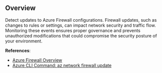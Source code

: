 ## Overview

Detect updates to Azure Firewall configurations. Firewall updates, such as changes to rules or settings, can impact network security and traffic flow. Monitoring these events ensures proper governance and prevents unauthorized modifications that could compromise the security posture of your environment.

**References**:
- [Azure Firewall Overview](https://learn.microsoft.com/en-us/azure/firewall/overview)
- [Azure CLI Command: az network firewall update](https://learn.microsoft.com/en-us/cli/azure/network/firewall?view=azure-cli-latest#az-network-firewall-update)
